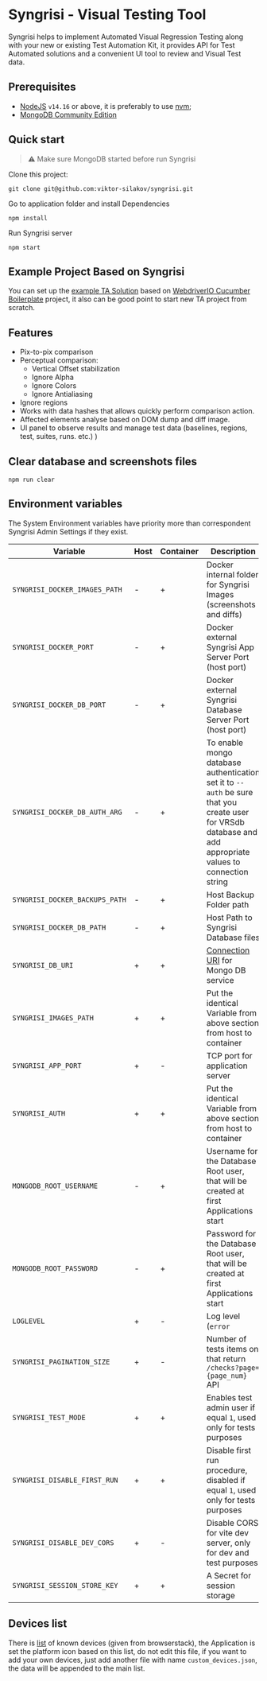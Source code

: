# Syngrisi - Visual Testing Tool

Syngrisi helps to implement Automated Visual Regression Testing along with your new or existing Test Automation Kit, it
provides API for Test Automated solutions and a convenient UI tool to review and Visual Test data.

## Prerequisites

* [NodeJS](https://nodejs.org/en/download/) `v14.16` or above, it is preferably to
  use [nvm](https://github.com/nvm-sh/nvm);
* [MongoDB Community Edition](https://docs.mongodb.com/manual/administration/install-community/)

## Quick start

> ⚠️ Make sure MongoDB started before run Syngrisi

Clone this project:

```shell script
git clone git@github.com:viktor-silakov/syngrisi.git
```

Go to application folder and install Dependencies

```shell script
npm install
```

Run Syngrisi server

```shell script
npm start
```

## Example Project Based on Syngrisi

You can set up the [example TA Solution](https://github.com/viktor-silakov/syngrisi-cucumber-example) based
on [WebdriverIO Cucumber Boilerplate](https://github.com/webdriverio/cucumber-boilerplate) project, it also can be good
point to start new TA project from scratch.

## Features

* Pix-to-pix comparison
* Perceptual comparison:
    * Vertical Offset stabilization
    * Ignore Alpha
    * Ignore Colors
    * Ignore Antialiasing
* Ignore regions
* Works with data hashes that allows quickly perform comparison action.
* Affected elements analyse based on DOM dump and diff image.
* UI panel to observe results and manage test data (baselines, regions, test, suites, runs. etc.) )

## Clear database and screenshots files

```shell script
npm run clear
```

## Environment variables

The System Environment variables have priority more than correspondent Syngrisi Admin Settings if they exist.

| Variable      | Host | Container |Description | Default Value |
| ------------- | ------------- |---------------- |------------- | ------------- |
| `SYNGRISI_DOCKER_IMAGES_PATH`  | - | + | Docker internal folder for Syngrisi Images (screenshots and diffs)      | `./baselines` |
| `SYNGRISI_DOCKER_PORT`         | - | + | Docker external Syngrisi App Server Port (host port)                    | `5000` |
| `SYNGRISI_DOCKER_DB_PORT`      | - | + | Docker external Syngrisi Database Server Port (host port)               | `27017` |
| `SYNGRISI_DOCKER_DB_AUTH_ARG`  | - | + | To enable mongo database authentication set it to `--auth` be sure that you create user for VRSdb database and add appropriate values to connection string | `--noauth` |
| `SYNGRISI_DOCKER_BACKUPS_PATH` | - | + | Host Backup Folder path                                                  |./backups/ |
| `SYNGRISI_DOCKER_DB_PATH`      | - | + | Host Path to Syngrisi Database files                                     | `./data/db_data` |
| `SYNGRISI_DB_URI`              | + | + | [Connection URI](https://www.mongodb.com/docs/manual/reference/connection-string/) for Mongo DB service  | `mongodb://localhost:27017/VRSdb` || `mongodb://syngrisi-db/VRSdb` |
| `SYNGRISI_IMAGES_PATH`         | + | + | Put the identical Variable from above section from host to container     |`./baselines/`|
| `SYNGRISI_APP_PORT`            | + | - | TCP port for application server                                          |`3000`|
| `SYNGRISI_AUTH`                | + | + | Put the identical Variable from above section from host to container     | `1` |
| `MONGODB_ROOT_USERNAME`        | - | + | Username for the Database Root user, that will be created at first Applications start   | - |
| `MONGODB_ROOT_PASSWORD`        | - | + | Password for the Database Root user, that will be created at first Applications start   | - |
| `LOGLEVEL`                     | + | - | Log level (`error`|`warn`|`info`|`verbose`|`debug`|`silly`) default      | `debug` |
| `SYNGRISI_PAGINATION_SIZE`     | + | - | Number of tests items on that return `/checks?page={page_num}` API       | `50` |
| `SYNGRISI_TEST_MODE`           | + | + | Enables test admin user if equal `1`, used only for tests purposes       | `0` |
| `SYNGRISI_DISABLE_FIRST_RUN`   | + | + | Disable first run procedure, disabled if equal `1`, used only for tests purposes   | `0` |
| `SYNGRISI_DISABLE_DEV_CORS`    | + | - | Disable CORS for vite dev server, only for dev and test purposes  | `-` |
| `SYNGRISI_SESSION_STORE_KEY`   | + | + | A Secret for session storage  | random generated |

## Devices list

There is [list](./static/data/custom_devices.json) of known devices (given from browserstack), the Application is set the platform
icon based on this list, do not edit this file, if you want to add your own devices, just add another file with
name `custom_devices.json`, the data will be appended to the main list.
